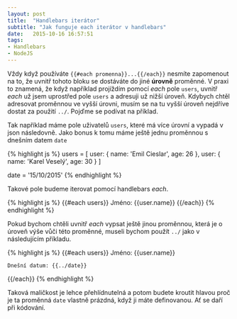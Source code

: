 ```yaml
---
layout: post
title:  "Handlebars iterátor"
subtitle: "Jak funguje each iterátor v handlebars"
date:   2015-10-16 16:57:51
tags:
- Handlebars
- NodeJS
---
```


Vždy když používáte `{{#each promenna}}...{{/each}}` nesmíte zapomenout na to, že uvnitř tohoto bloku se dostáváte do jiné **úrovně** proměnné. V praxi to znamená, že když například projíždím pomocí *each* pole `users`, uvnitř *each* už jsem uprostřed pole `users` a adresuji už nižší úroveň. Kdybych chtěl adresovat proměnnou ve vyšší úrovni, musím se na tu vyšší úroveň nejdříve dostat za použití `../`. Pojďme se podívat na příklad.

Tak například máme pole uživatelů `users`, které má více úrovní a vypadá v json následovně. Jako bonus k tomu máme ještě jednu proměnnou s dnešním datem `date`

{% highlight js %}
users = [
	user: {
		name: 'Emil Cieslar',
		age: 26
	},
	user: {
		name: 'Karel Veselý',
		age: 30
	}
]

date = '15/10/2015'
{% endhighlight %}

Takové pole budeme iterovat pomocí handlebars *each*.

{% highlight js %}
{{#each users}}
	Jméno: {{user.name}}
{{/each}}
{% endhighlight %}

Pokud bychom chtěli uvnitř *each* vypsat ještě jinou proměnnou, která je o úroveň výše vůči této proměnné, museli bychom použít `../` jako v následujícím příkladu.

{% highlight js %}
{{#each users}}
	Jméno: {{user.name}}

	Dnešní datum: {{../date}} 
{{/each}}
{% endhighlight %}

Taková maličkost je lehce přehlídnutelná a potom budete kroutit hlavou proč je ta proměnná `date` vlastně prázdná, když ji máte definovanou. Ať se daří při kódování.
